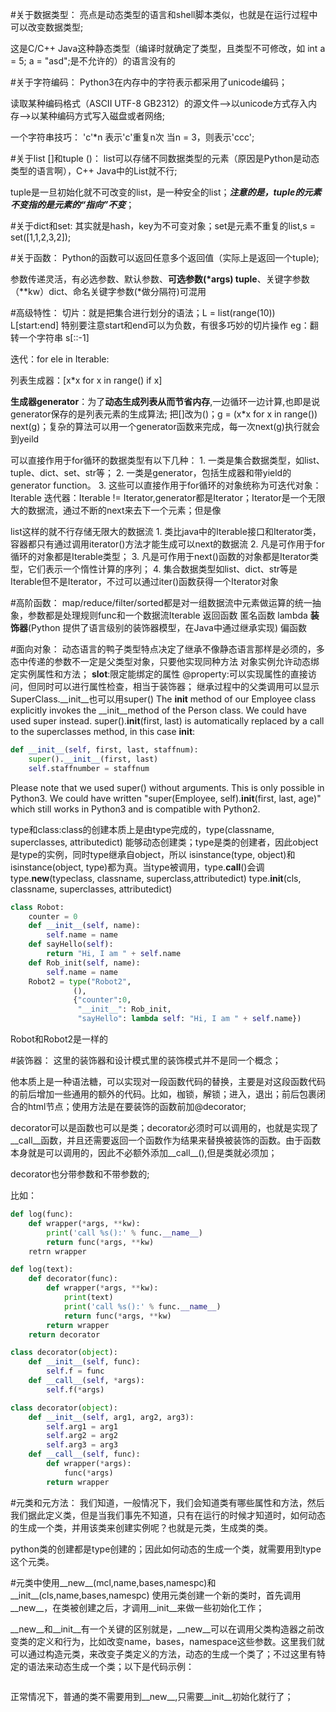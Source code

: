 #关于数据类型：
  亮点是动态类型的语言和shell脚本类似，也就是在运行过程中可以改变数据类型;

  这是C/C++ Java这种静态类型（编译时就确定了类型，且类型不可修改，如 int a = 5; a = "asd";是不允许的）的语言没有的

#关于字符编码：
  Python3在内存中的字符表示都采用了unicode编码；

  读取某种编码格式（ASCII UTF-8 GB2312）的源文件-->以unicode方式存入内存-->以某种编码方式写入磁盘或者网络;

  一个字符串技巧： 'c'\*n 表示'c'重复n次 当n = 3，则表示'ccc';

#关于list []和tuple ()：
  list可以存储不同数据类型的元素（原因是Python是动态类型的语言啊），C++ Java中的List就不行;

  tuple是一旦初始化就不可改变的list，是一种安全的list；***注意的是，tuple的元素不变指的是元素的“指向”不变***；

#关于dict和set:
  其实就是hash，key为不可变对象；set是元素不重复的list,s = set([1,1,2,3,2]);

#关于函数：
  Python的函数可以返回任意多个返回值（实际上是返回一个tuple);

  参数传递灵活，有必选参数、默认参数、**可选参数(\*args) tuple**、关键字参数（\*\*kw）dict、命名关键字参数(\*做分隔符)可混用

#高级特性：
  切片：就是把集合进行划分的语法；L = list(range(10)) L[start:end] 特别要注意start和end可以为负数，有很多巧妙的切片操作
          eg：翻转一个字符串 s[::-1] 

  迭代：for ele in Iterable:

  列表生成器：[x\*x for x in range() if x]

  **生成器generator**：为了**动态生成列表从而节省内存**,一边循环一边计算,也即是说generator保存的是列表元素的生成算法;
  把[]改为()；g = (x\*x for x in range()) next(g)；复杂的算法可以用一个generator函数来完成，每一次next(g)执行就会到yeild

  可以直接作用于for循环的数据类型有以下几种：
    1. 一类是集合数据类型，如list、tuple、dict、set、str等；
	2. 一类是generator，包括生成器和带yield的generator function。
	3. 这些可以直接作用于for循环的对象统称为可迭代对象：Iterable
  迭代器：Iterable != Iterator,generator都是Iterator；Iterator是一个无限大的数据流，通过不断的next来去下一个元素；但是像

  list这样的就不行存储无限大的数据流
    1. 类比java中的Iterable接口和Iterator类，容器都只有通过调用iterator()方法才能生成可以next的数据流
    2. 凡是可作用于for循环的对象都是Iterable类型；
    3. 凡是可作用于next()函数的对象都是Iterator类型，它们表示一个惰性计算的序列；
    4. 集合数据类型如list、dict、str等是Iterable但不是Iterator，不过可以通过iter()函数获得一个Iterator对象

#高阶函数：
  map/reduce/filter/sorted都是对一组数据流中元素做运算的统一抽象，参数都是处理规则func和一个数据流Iterable
  返回函数
  匿名函数 lambda
  **装饰器**(Python 提供了语言级别的装饰器模型，在Java中通过继承实现)
  偏函数
	
#面向对象：
  动态语言的鸭子类型特点决定了继承不像静态语言那样是必须的，多态中传递的参数不一定是父类型对象，只要他实现同种方法
  对象实例允许动态绑定实例属性和方法；
  __slot__:限定能绑定的属性
  @property:可以实现属性的直接访问，但同时可以进行属性检查，相当于装饰器；
  继承过程中的父类调用可以显示SuperClass.__init__也可以用super()
  The __init__ method of our Employee class explicitly invokes the __init__method of the Person class. We could have used super instead. super().__init__(first, last) is automatically replaced by a call to the superclasses method, in this case __init__:
    
```Python
def __init__(self, first, last, staffnum):
	super().__init__(first, last)
	self.staffnumber = staffnum
```
  Please note that we used super() without arguments. This is only possible in Python3. We could have written "super(Employee, self).__init__(first, last, age)" which still works in Python3 and is compatible with Python2.
	
  type和class:class的创建本质上是由type完成的，type(classname, superclasses, attributedict) 能够动态创建类；type是类的创建者，因此object是type的实例，同时type继承自object，所以 isinstance(type, object)和isinstance(object, type)都为真。当type被调用，type.__call__()会调 type.__new__(typeclass, classname, superclass,attributedict) type.__init__(cls, classname, superclasses, attributedict)
	
```Python			  
class Robot:
    counter = 0
    def __init__(self, name):
        self.name = name
    def sayHello(self):
        return "Hi, I am " + self.name
    def Rob_init(self, name):
        self.name = name
    Robot2 = type("Robot2", 
              (), 
              {"counter":0, 
               "__init__": Rob_init,
               "sayHello": lambda self: "Hi, I am " + self.name})
```
  Robot和Robot2是一样的

#装饰器：
  这里的装饰器和设计模式里的装饰模式并不是同一个概念；

  他本质上是一种语法糖，可以实现对一段函数代码的替换，主要是对这段函数代码的前后增加一些通用的额外的代码。比如，枷锁，解锁；进入，退出；前后包裹闭合的html节点；使用方法是在要装饰的函数前加@decorator;

  decorator可以是函数也可以是类；decorator必须时可以调用的，也就是实现了__call__函数，并且还需要返回一个函数作为结果来替换被装饰的函数。由于函数本身就是可以调用的，因此不必额外添加__call__(),但是类就必须加；

  decorator也分带参数和不带参数的;

  比如：
```Python
def log(func):
    def wrapper(*args, **kw):
		print('call %s():' % func.__name__)
		return func(*args, **kw)
	retrn wrapper

def log(text):
	def decorator(func):
		def wrapper(*args, **kw):
			print(text)
			print('call %s():' % func.__name__)
			return func(*args, **kw)
		return wrapper
	return decorator

class decorator(object):
	def __init__(self, func):
		self.f = func
	def __call__(self, *args):
		self.f(*args)

class decorator(object):
	def __init__(self, arg1, arg2, arg3):
		self.arg1 = arg1
		self.arg2 = arg2
		self.arg3 = arg3
	def __call__(self, func):
		def wrapper(*args):
			func(*args)
		return wrapper
```

#元类和元方法：
  我们知道，一般情况下，我们会知道类有哪些属性和方法，然后我们据此定义类，但是当我们事先不知道，只有在运行的时候才知道时，如何动态的生成一个类，并用该类来创建实例呢？也就是元类，生成类的类。

  python类的创建都是type创建的；因此如何动态的生成一个类，就需要用到type这个元类。

#元类中使用__new__(mcl,name,bases,namespc)和__init__(cls,name,bases,namespc)
  使用元类创建一个新的类时，首先调用__new__，在类被创建之后，才调用__init__来做一些初始化工作；
  
  __new__和__init__有一个关键的区别就是，__new__可以在调用父类构造器之前改变类的定义和行为，比如改变name，bases，namespace这些参数。这里我们就可以通过构造元类，来改变子类定义的方法，动态的生成一个类了；不过这里有特定的语法来动态生成一个类；以下是代码示例：

```Python

```
  正常情况下，普通的类不需要用到__new__,只需要__init__初始化就行了；
